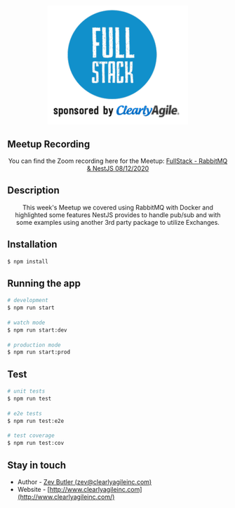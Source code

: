<p align="center">
  <a href="http://www.clearlyagileinc.com/" target="blank"><img src="https://raw.githubusercontent.com/Clearly-Agile/-fullstack-meetup-nestjs-rabbit-mq/master/logo.png" width="320" alt="FS Logo" /></a>
</p>

## Meetup Recording

<p align="center">You can find the Zoom recording here for the Meetup: <a href="https://us02web.zoom.us/recording/detail?meeting_id=Iq7P+0WwTU23QlZDokgf5g==">FullStack - RabbitMQ & NestJS 08/12/2020</a></p>
 
## Description

 <p align="center">This week's Meetup we covered using RabbitMQ with Docker and highlighted some features NestJS provides to handle pub/sub and with some examples using another 3rd party package to utilize Exchanges.</p>

## Installation

```bash
$ npm install
```

## Running the app

```bash
# development
$ npm run start

# watch mode
$ npm run start:dev

# production mode
$ npm run start:prod
```

## Test

```bash
# unit tests
$ npm run test

# e2e tests
$ npm run test:e2e

# test coverage
$ npm run test:cov
```

## Stay in touch

- Author - [Zev Butler (zev@clearlyagileinc.com)](http://www.clearlyagileinc.com)
- Website - [http://www.clearlyagileinc.com](http://www.clearlyagileinc.com/)
